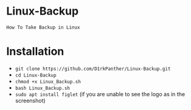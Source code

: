 # Linux-Backup
`How To Take Backup in Linux` 

# Installation
* `git clone https://github.com/D1rkPanther/Linux-Backup.git`
* `cd Linux-Backup`
* `chmod +x Linux_Backup.sh`
* `bash Linux_Backup.sh`
* `sudo apt install figlet` (if you are unable to see the logo as in the screenshot)


